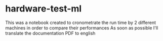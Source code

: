 # hardware-test-ml
This was a notebook created to cronometrate the run time by 2 different machines in order to compare their performances
As soon as possible I'll translate the documentation PDF to english
